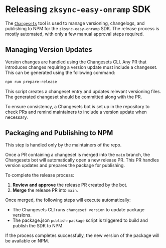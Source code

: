# Releasing `zksync-easy-onramp` SDK

The [`Changesets`](https://github.com/changesets/changesets) tool is used to manage versioning,
changelogs, and publishing to NPM for the `zksync-easy-onramp` SDK.
The release process is mostly automated, with only a few manual approval steps required.

## Managing Version Updates

Version changes are handled using the Changesets CLI.
Any PR that introduces changes requiring a version update must include a changeset.
This can be generated using the following command:

```sh
npm run prepare-release
```

This script creates a changeset entry and updates relevant versioning files.
The generated changeset should be committed along with the PR.

To ensure consistency, a Changesets bot is set up in the repository to check PRs
and remind maintainers to include a version update when necessary.

## Packaging and Publishing to NPM

This step is handled only by the maintainers of the repo.

Once a PR containing a changeset is merged into the `main` branch,
the Changesets bot will automatically open a new release PR.
This PR handles version updates and prepares the package for publishing.

To complete the release process:

1. **Review and approve** the release PR created by the bot.
2. **Merge** the release PR into `main`.

Once merged, the following steps will execute automatically:

- The Changesets CLI runs `changeset version` to update package versions.
- The package.json `publish-package` script is triggered to build and publish the SDK to NPM.

If the process completes successfully, the new version of the package will be available on NPM.
